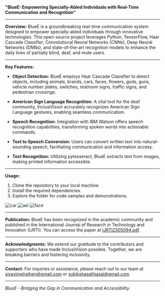 **"BlueE: Empowering Specially-Abled Individuals with Real-Time Communication and Recognition"**

---

**Overview:**
BlueE is a groundbreaking real-time communication system designed to empower specially-abled individuals through innovative technologies. This open-source project leverages Python, TensorFlow, Haar Cascade Classifier, Convolutional Neural Networks (CNNs), Deep Neural Networks (DNNs), and state-of-the-art recognition models to enhance the daily lives of partially blind, deaf, and mute users.

---

**Key Features:**

- **Object Detection:** BlueE employs Haar Cascade Classifier to detect objects, including animals, brands, cars, faces, flowers, gods, guns, vehicle number plates, switches, restroom signs, traffic signs, and pedestrian crossings.

- **American Sign Language Recognition:** A vital tool for the deaf community, InclusiVision accurately recognizes American Sign Language gestures, enabling seamless communication.

- **Speech Recognition:** Integration with IBM Watson offers speech recognition capabilities, transforming spoken words into actionable commands.

- **Text to Speech Conversion:** Users can convert written text into natural-sounding speech, facilitating communication and information access.

- **Text Recognition:** Utilizing pytesseract, BlueE extracts text from images, making printed information accessible.

---

**Usage:**

1. Clone the repository to your local machine.
2. Install the required dependencies.
3. Explore the folder for code samples and demonstrations.

![car](https://github.com/SivaVimel/InclusiVision-Empowering-Specially-Abled-Individuals-with-Real-Time-Communication-and-Recognition/assets/87802556/9e4d0186-acba-4f46-8acf-abd0fcc262e7)
![asl](https://github.com/SivaVimel/InclusiVision-Empowering-Specially-Abled-Individuals-with-Real-Time-Communication-and-Recognition/assets/87802556/7768a8ef-df9e-4b3c-80d7-99b061b40be3)
![face](https://github.com/SivaVimel/InclusiVision-Empowering-Specially-Abled-Individuals-with-Real-Time-Communication-and-Recognition/assets/87802556/904aecd8-9f0d-4955-9b7e-8c60719c7743)

---

**Publication:**
BlueE has been recognized in the academic community and published in the International Journal of Research in Technology and Innovation (IJRTI). You can access the paper at [IJRTI2305094.pdf](https://www.ijrti.org/papers/IJRTI2305094.pdf).

---

**Acknowledgments:**
We extend our gratitude to the contributors and supporters who have made InclusiVision possible. Together, we are breaking barriers and fostering inclusivity.

---

**Contact:**
For inquiries or assistance, please reach out to our team at sivavimelrajhen@gmail.com or subikshasathiasai@gmail.com

---

*BlueE - Bridging the Gap in Communication and Accessibility.*
